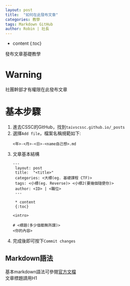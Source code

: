 ```yaml
---
layout: post
title:  "如何在此發布文章"
categories: 教學
tags: Markdown GitHub
author: Robin | 社長
---
```


* content
{:toc}

發布文章基礎教學






# Warning
社團幹部才有權限在此發布文章

# 基本步驟
1. 進去CSSC的GitHub，找到`taivscssc.github.io/_posts`
2. 選擇`Add file`，檔案名稱規範如下:
   ```
   <年>-<月>-<日>-<name自己想>.md
   ```
3. 文章基本結構
   ```
   ---
    layout: post
    title:  "<title>"
    categories: <大標(eg. 基礎課程 CTF)>
    tags: <小標(eg. Reverse)> <小標2(要幾個隨便你)>
    author: <ID> | <職位>
    ---
   
    * content
    {:toc}

   <intro>

   # <標題(多少個都無所謂)>
   <你的內容>
   ```
4. 完成後即可按下`Commit changes`
## Markdown語法
基本markdown語法可參閱[官方文檔](https://markdown.tw/)<br>
文章標題請用H1
